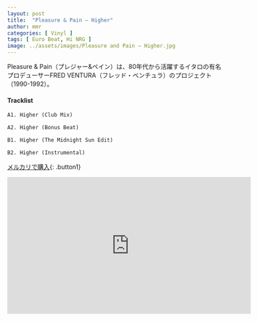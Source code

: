 ```yaml
---
layout: post
title:  "Pleasure & Pain – Higher"
author: mmr
categories: [ Vinyl ]
tags: [ Euro Beat, Hi NRG ]
image: ../assets/images/Pleasure and Pain – Higher.jpg
---
```


Pleasure & Pain（プレジャー&ペイン）は、80年代から活躍するイタロの有名プロデューサーFRED VENTURA（フレッド・ベンチュラ）のプロジェクト（1990-1992）。

#### Tracklist
```md
A1. Higher (Club Mix)

A2. Higher (Bonus Beat)

B1. Higher (The Midnight Sun Edit)

B2. Higher (Instrumental)
```

[メルカリで購入](https://jp.mercari.com/item/m33072683805?afid=6142608987){: .button1}

<iframe width="560" height="315" src="https://www.youtube.com/embed/3AanGM0hsMc?si=mIY--6XNX6zFOmA-" title="YouTube video player" frameborder="0" allow="accelerometer; autoplay; clipboard-write; encrypted-media; gyroscope; picture-in-picture; web-share" referrerpolicy="strict-origin-when-cross-origin" allowfullscreen></iframe>